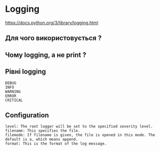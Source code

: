 # Logging

https://docs.python.org/3/library/logging.html

## Для чого використовується ?

## Чому logging, a не print ?

## Рівні logging 

    DEBUG
    INFO
    WARNING
    ERROR
    CRITICAL
    
## Configuration 

    level: The root logger will be set to the specified severity level.
    filename: This specifies the file.
    filemode: If filename is given, the file is opened in this mode. The default is a, which means append.
    format: This is the format of the log message.
    
